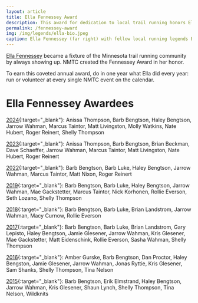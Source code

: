 ```yaml
---
layout: article
title: Ella Fennessey Award
description: This award for dedication to local trail running honors Ella Fennessey, who became a fixture of our community by always showing up.
permalink: /fennessey-award
img: /img/legends/ella-bio.jpeg
caption: Ella Fennessey (far right) with fellow local running legends Eugene Curnow, Don Fennessey, and Barb Curnow.
---
```


[Ella Fennessey](/legends/ella) became a fixture of the Minnesota trail running community by always showing up. NMTC created the Fennessey Award in her honor.

To earn this coveted annual award, do in one year what Ella did every year: run or volunteer at every single NMTC event on the calendar.

# Ella Fennessey Awardees

[2024](https://www.facebook.com/photo?fbid=990672746433566&set=pcb.990673033100204){:target="_blank"}: Anissa Thompson, Barb Bengtson, Haley Bengtson, Jarrow Wahman, Marcus Taintor, Matt Livingston, Molly Watkins, Nate Hubert, Roger Reinert, Shelly Thompson

[2023](https://www.facebook.com/photo?fbid=10222591122823281&set=a.2844961679666){:target="_blank"}: Anissa Thompson, Barb Bengtson, Brian Beckman, Dave Schaeffer, Jarrow Wahman, Marcus Taintor, Matt Livingston, Nate Hubert, Roger Reinert

[2022](https://www.facebook.com/runnmtc/posts/pfbid0tcFFiScHxMSToncra7zd1t5H9iqgNKTvtcqnbzMF85rAzTLXU7QjTe3AKoLECFzrl?__cft__[0]=AZVhMlBP4zYPQm6KxjtAjuBOwb_MlZIhHHvp4nxZJ7QtbN8bFJjR8EdmIdLR5bygh6_8QmTk_xo4WYxso9JTQaIqCtr5B9ghJltefCUiH8CgBc-TDdmunmTMOQkIFLWk1u-FuktEx7WswVat2WMVxqxITg_SuFWFvGxSJLULij3Maa6IpYl7TN494N3DKebfI0w&__tn__=%2CO%2CP-R){:target="_blank"}: Barb Bengtson, Barb Luke, Haley Bengtson, Jarrow Wahman, Marcus Taintor, Matt Nixon, Roger Reinert

[2019](https://www.facebook.com/runnmtc/photos/pb.100064725485034.-2207520000/3092790717460131/?type=3){:target="_blank"}: Barb Bengtson, Barb Luke, Haley Bengtson, Jarrow Wahman, Mae Gackstetter, Marcus Taintor, Nick Korhonen, Rollie Everson, Seth Lozano, Shelly Thompson

[2018](https://www.facebook.com/runnmtc/photos/pb.100064725485034.-2207520000/2232839120121966/?type=3){:target="_blank"}: Barb Bengtson, Barb Luke, Brian Landstrom, Jarrow Wahman, Macy Curnow, Rollie Everson

[2017](https://www.facebook.com/photo.php?fbid=10210023026148719&set=t.1310903575&type=3){:target="_blank"}: Barb Bengtson, Barb Luke, Brian Landstrom, Gary Lepisto, Haley Bengtson, Jamie Glesener, Jarrow Wahman, Kris Glesener, Mae Gackstetter, Matt Eidenschink, Rollie Everson, Sasha Wahman, Shelly Thompson

[2016](https://www.facebook.com/photo/?fbid=10207303406999940&set=t.1310903575){:target="_blank"}: Amber Gurske, Barb Bengtson, Dan Proctor, Haley Bengston, Jamie Glesener, Jarrow Wahman, Jonas Ryttie, Kris Glesener, Sam Shanks, Shelly Thompson, Tina Nelson

[2015](https://www.facebook.com/photo.php?fbid=10204813219026797&set=t.1310903575&type=3){:target="_blank"}: Barb Bengtson, Erik Elmstrand, Haley Bengtson, Jarrow Wahman, Kris Glesener, Shaun Lynch, Shelly Thompson, Tina Nelson, Wildknits
